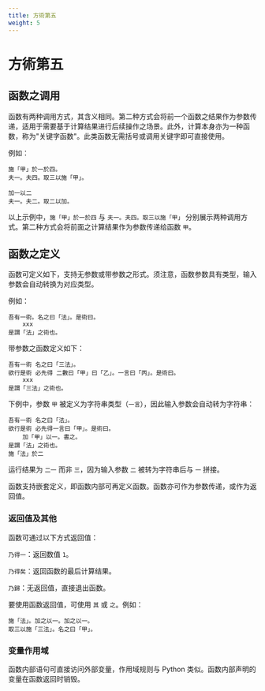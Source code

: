 ```yaml
---
title: 方術第五
weight: 5
---
```

# 方術第五

## 函数之调用
函数有两种调用方式，其含义相同。第二种方式会将前一个函数之结果作为参数传递，适用于需要基于计算结果进行后续操作之场景。此外，计算本身亦为一种函数，称为"关键字函数"。此类函数无需括号或调用关键字即可直接使用。

例如：
```wenyan
施「甲」於一於四。
夫一。夫四。取三以施「甲」。
```
```wenyan
加一以二
夫一。夫二。取二以加。
```

以上示例中，`施「甲」於一於四` 与 `夫一。夫四。取三以施「甲」` 分别展示两种调用方式。第二种方式会将前面之计算结果作为参数传递给函数 `甲`。

## 函数之定义

函数可定义如下，支持无参数或带参数之形式。须注意，函数参数具有类型，输入参数会自动转换为对应类型。

例如：
```wenyan
吾有一術。名之曰「法」。是術曰。
    xxx
是謂「法」之術也。
```

带参数之函数定义如下：
```wenyan
吾有一術 名之曰「三法」。
欲行是術 必先得 二數曰「甲」曰「乙」。一言曰「丙」。是術曰。
    xxx
是謂「三法」之術也。
```

下例中，参数 `甲` 被定义为字符串类型（`一言`），因此输入参数会自动转为字符串：
```wenyan
吾有一術 名之曰「法」。
欲行是術 必先得一言曰「甲」。是術曰。
    加「甲」以一。書之。
是謂「法」之術也。
施「法」於二
```
运行结果为 `二一` 而非 `三`，因为输入参数 `二` 被转为字符串后与 `一` 拼接。

函数支持嵌套定义，即函数内部可再定义函数。函数亦可作为参数传递，或作为返回值。

### 返回值及其他

函数可通过以下方式返回值：

`乃得一`：返回数值 `1`。

`乃得矣`：返回函数的最后计算结果。

`乃歸`：无返回值，直接退出函数。

要使用函数返回值，可使用 `其` 或 `之`。例如：
```wenyan
施「法」。加之以一。加之以一。
取三以施「三法」。名之曰「甲」。
```

### 变量作用域

函数内部语句可直接访问外部变量，作用域规则与 Python 类似。函数内部声明的变量在函数返回时销毁。
